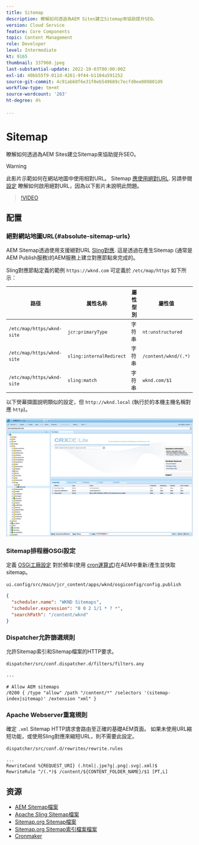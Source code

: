 ```yaml
---
title: Sitemap
description: 瞭解如何透過為AEM Sites建立Sitemap來協助提升SEO。
version: Cloud Service
feature: Core Components
topic: Content Management
role: Developer
level: Intermediate
kt: 9165
thumbnail: 337960.jpeg
last-substantial-update: 2022-10-03T00:00:00Z
exl-id: 40bb55f9-011d-4261-9f44-b1104a591252
source-git-commit: 4c91ab68f6e31f0eb549689c7ecfd0ee009801d9
workflow-type: tm+mt
source-wordcount: '263'
ht-degree: 4%

---
```


# Sitemap

瞭解如何透過為AEM Sites建立Sitemap來協助提升SEO。

>[!WARNING]
>
>此影片示範如何在網站地圖中使用相對URL。 Sitemap [應使用絕對URL](https://sitemaps.org/protocol.html). 另請參閱 [設定](#absolute-sitemap-urls) 瞭解如何啟用絕對URL，因為以下影片未說明此問題。

>[!VIDEO](https://video.tv.adobe.com/v/337960?quality=12&learn=on)

## 配置

### 絕對網站地圖URL{#absolute-sitemap-urls}

AEM Sitemap透過使用支援絕對URL [Sling對應](https://sling.apache.org/documentation/the-sling-engine/mappings-for-resource-resolution.html). 這是透過在產生Sitemap (通常是AEM Publish服務)的AEM服務上建立對應節點來完成的。

Sling對應節點定義的範例 `https://wknd.com` 可定義於 `/etc/map/https` 如下所示：

| 路径 | 属性名称 | 屬性型別 | 屬性值 |
|------|----------|---------------|-------|
| `/etc/map/https/wknd-site` | `jcr:primaryType` | 字符串 | `nt:unstructured` |
| `/etc/map/https/wknd-site` | `sling:internalRedirect` | 字符串 | `/content/wknd/(.*)` |
| `/etc/map/https/wknd-site` | `sling:match` | 字符串 | `wknd.com/$1` |

以下熒幕擷圖說明類似的設定，但 `http://wknd.local` (執行於的本機主機名稱對應 `http`)。

![網站地圖絕對URL設定](../assets/sitemaps/sitemaps-absolute-urls.jpg)


### Sitemap排程器OSGi設定

定義 [OSGi工廠設定](http://localhost:4502/system/console/configMgr/org.apache.sling.sitemap.impl.SitemapScheduler) 對於頻率(使用 [cron運算式](http://www.cronmaker.com))在AEM中重新/產生並快取sitemap。

`ui.config/src/main/jcr_content/apps/wknd/osgiconfig/config.publish`

```json
{
  "scheduler.name": "WKND Sitemaps",
  "scheduler.expression": "0 0 2 1/1 * ? *",
  "searchPath": "/content/wknd"
}
```

### Dispatcher允許篩選規則

允許Sitemap索引和Sitemap檔案的HTTP要求。

`dispatcher/src/conf.dispatcher.d/filters/filters.any`

```
...

# Allow AEM sitemaps
/0200 { /type "allow" /path "/content/*" /selectors '(sitemap-index|sitemap)' /extension "xml" }
```

### Apache Webserver重寫規則

確定 `.xml` Sitemap HTTP請求會路由至正確的基礎AEM頁面。 如果未使用URL縮短功能，或使用Sling對應來縮短URL，則不需要此設定。

`dispatcher/src/conf.d/rewrites/rewrite.rules`

```
...
RewriteCond %{REQUEST_URI} (.html|.jpe?g|.png|.svg|.xml)$
RewriteRule ^/(.*)$ /content/${CONTENT_FOLDER_NAME}/$1 [PT,L]
```

## 资源

+ [AEM Sitemap檔案](https://experienceleague.adobe.com/docs/experience-manager-cloud-service/overview/seo-and-url-management.html?lang=en#building-an-xml-sitemap-on-aem)
+ [Apache Sling Sitemap檔案](https://github.com/apache/sling-org-apache-sling-sitemap#readme)
+ [Sitemap.org Sitemap檔案](https://www.sitemaps.org/protocol.html)
+ [Sitemap.org Sitemap索引檔案檔案](https://www.sitemaps.org/protocol.html#index)
+ [Cronmaker](http://www.cronmaker.com/)